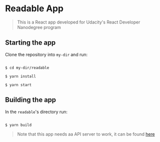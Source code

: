 # Readable App

> This is a React app developed for Udacity's React Developer Nanodegree program

## Starting the app

Clone the repository into `my-dir` and run:

```shell

$ cd my-dir/readable

$ yarn install

$ yarn start

```

## Building the app

In the `readable`'s directory run:

```shell

$ yarn build

```

> Note that this app needs aa API server to work, it can be found [here](https://github.com/udacity/reactnd-project-readable-starter)
